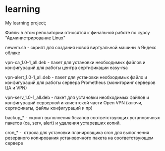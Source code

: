 # learning
My learning project;

Файлы в этом репозитории относятся к финальной работе по курсу "Администрирование Linux"

newvm.sh - скрипт для создания новой виртуальной машины в Яндекс облаке

vpn-ca_1.0-1_all.deb - пакет для установки необходимых файлов и конфигураций для работы центра сертификации easy-rsa

vpn-alert_1.0-1_all.deb - пакет для установки необходимых файло и конфигураций для работы сервера Prometheus (мониторинг серверов ЦА и VPN)

vpn-serv_1.0-1_all.deb  - пакет для установки необходимых файлов и конфигураций серверной и клиентской части Open VPN (ключи, сертификаты, файлы конфигураций и пр)

backup_* - скрипт выполнения бэкапов соответствующих установочных пакетов (ca, serv, alert) и удаления устаревших копий.

cron_* -  строка для установки планировщика cron для выполнения резервного копирования установочного пакета на соответствующем сервере
